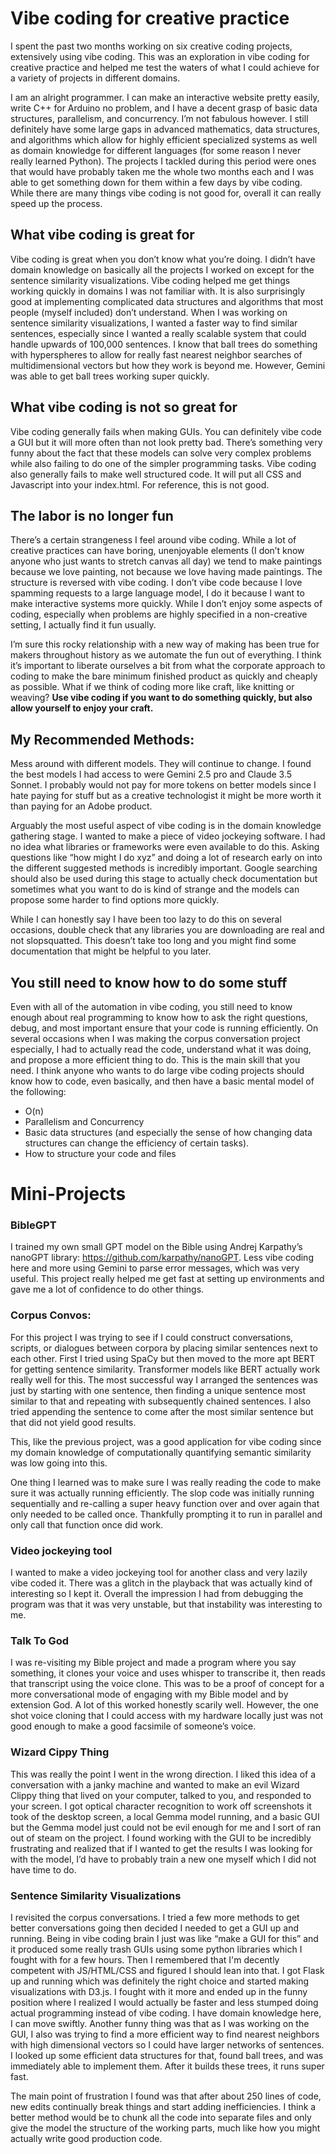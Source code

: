 # Vibe coding for creative practice
I spent the past two months working on six creative coding projects, extensively using vibe coding. This was an exploration in vibe coding for creative practice and helped me test the waters of what I could achieve for a variety of projects in different domains.
 
I am an alright programmer. I can make an interactive website pretty easily, write C++ for Arduino no problem, and I have a decent grasp of basic data structures, parallelism, and concurrency. I’m not fabulous however. I still definitely have some large gaps in advanced mathematics, data structures, and algorithms which allow for highly efficient specialized systems as well as domain knowledge for different languages (for some reason I never really learned Python).
The projects I tackled during this period were ones that would have probably taken me the whole two months each and I was able to get something down for them within a few days by vibe coding. While there are many things vibe coding is not good for, overall it can really speed up the process.

## What vibe coding is great for

Vibe coding is great when you don’t know what you’re doing. I didn’t have domain knowledge on basically all the projects I worked on except for the sentence similarity visualizations. Vibe coding helped me get things working quickly in domains I was not familiar with. It is also surprisingly good at implementing complicated data structures and algorithms that most people (myself included) don’t understand. When I was working on sentence similarity visualizations, I wanted a faster way to find similar sentences, especially since I wanted a really scalable system that could handle upwards of 100,000 sentences. I know that ball trees do something with hyperspheres to allow for really fast nearest neighbor searches of multidimensional vectors but how they work is beyond me. However, Gemini was able to get ball trees working super quickly.  

## What vibe coding is not so great for

Vibe coding generally fails when making GUIs. You can definitely vibe code a GUI but it will more often than not look pretty bad. There’s something very funny about the fact that these models can solve very complex problems while also failing to do one of the simpler programming tasks.
Vibe coding also generally fails to make well structured code. It will put all CSS and Javascript into your index.html. For reference, this is not good.

## The labor is no longer fun

There’s a certain strangeness I feel around vibe coding. While a lot of creative practices can have boring, unenjoyable elements (I don’t know anyone who just wants to stretch canvas all day) we tend to make paintings because we love painting, not because we love having made paintings. The structure is reversed with vibe coding. I don’t vibe code because I love spamming requests to a large language model, I do it because I want to make interactive systems more quickly. While I don’t enjoy some aspects of coding, especially when problems are highly specified in a non-creative setting, I actually find it fun usually. 

I’m sure this rocky relationship with a new way of making has been true for makers throughout history as we automate the fun out of everything. I think it’s important to liberate ourselves a bit from what the corporate approach to coding to make the bare minimum finished product as quickly and cheaply as possible. What if we think of coding more like craft, like knitting or weaving? **Use vibe coding if you want to do something quickly, but also allow yourself to enjoy your craft.**


## My Recommended Methods:

Mess around with different models. They will continue to change. I found the best models I had access to were Gemini 2.5 pro and Claude 3.5 Sonnet. I probably would not pay for more tokens on better models since I hate paying for stuff but as a creative technologist it might be more worth it than paying for an Adobe product.

Arguably the most useful aspect of vibe coding is in the domain knowledge gathering stage. I wanted to make a piece of video jockeying software. I had no idea what libraries or frameworks were even available to do this. Asking questions like “how might I do xyz” and doing a lot of research early on into the different suggested methods is incredibly important. Google searching should also be used during this stage to actually check documentation but sometimes what you want to do is kind of strange and the models can propose some harder to find options more quickly.

While I can honestly say I have been too lazy to do this on several occasions, double check that any libraries you are downloading are real and not slopsquatted. This doesn’t take too long and you might find some documentation that might be helpful to you later.

## You still need to know how to do some stuff

Even with all of the automation in vibe coding, you still need to know enough about real programming to know how to ask the right questions, debug, and most important ensure that your code is running efficiently. On several occasions when I was making the corpus conversation project especially, I had to actually read the code, understand what it was doing, and propose a more efficient thing to do. This is the main skill that you need.
I think anyone who wants to do large vibe coding projects should know how to code, even basically, and then have a basic mental model of the following:
- O(n)
- Parallelism and Concurrency
- Basic data structures (and especially the sense of how changing data structures can change the efficiency of certain tasks).
- How to structure your code and files

# Mini-Projects

### BibleGPT

I trained my own small GPT model on the Bible using Andrej Karpathy’s nanoGPT library: https://github.com/karpathy/nanoGPT. Less vibe coding here and more using Gemini to parse error messages, which was very useful. This project really helped me get fast at setting up environments and gave me a lot of confidence to do other things.

### Corpus Convos:

For this project I was trying to see if I could construct conversations, scripts, or dialogues between corpora by placing similar sentences next to each other. First I tried using SpaCy but then moved to the more apt BERT for getting sentence similarity. Transformer models like BERT actually work really well for this. The most successful way I arranged the sentences was just by starting with one sentence, then finding a unique sentence most similar to that and repeating with subsequently chained sentences. I also tried appending the sentence to come after the most similar sentence but that did not yield good results.

This, like the previous project, was a good application for vibe coding since my domain knowledge of computationally quantifying semantic similarity was low going into this.

One thing I learned was to make sure I was really reading the code to make sure it was actually running efficiently. The slop code was initially running sequentially and re-calling a super heavy function over and over again that only needed to be called once. Thankfully prompting it to run in parallel and only call that function once did work.


### Video jockeying tool

I wanted to make a video jockeying tool for another class and very lazily vibe coded it. There was a glitch in the playback that was actually kind of interesting so I kept it. Overall the impression I had from debugging the program was that it was very unstable, but that instability was interesting to me.

### Talk To God

I was re-visiting my Bible project and made a program where you say something, it clones your voice and uses whisper to transcribe it, then reads that transcript using the voice clone. This was to be a proof of concept for a more conversational mode of engaging with my Bible model and by extension God. A lot of this worked honestly scarily well. However, the one shot voice cloning that I could access with my hardware locally just was not good enough to make a good facsimile of someone’s voice.

### Wizard Cippy Thing

This was really the point I went in the wrong direction. I liked this idea of a conversation with a janky machine and wanted to make an evil Wizard Clippy thing that lived on your computer, talked to you, and responded to your screen. I got optical character recognition to work off screenshots it took of the desktop screen, a local Gemma model running, and a basic GUI but the Gemma model just could not be evil enough for me and I sort of ran out of steam on the project. I found working with the GUI to be incredibly frustrating and realized that if I wanted to get the results I was looking for with the model, I’d have to probably train a new one myself which I did not have time to do.

### Sentence Similarity Visualizations

I revisited the corpus conversations. I tried a few more methods to get better conversations going then decided I needed to get a GUI up and running. Being in vibe coding brain I just was like “make a GUI for this” and it produced some really trash GUIs using some python libraries which I fought with for a few hours. Then I remembered that I'm decently competent with JS/HTML/CSS and figured I should lean into that. I got Flask up and running which was definitely the right choice and started making visualizations with D3.js. I fought with it more and ended up in the funny position where I realized I would actually be faster and less stumped doing actual programming instead of vibe coding. I have domain knowledge here, I can move swiftly. Another funny thing was that as I was working on the GUI, I also was trying to find a more efficient way to find nearest neighbors with high dimensional vectors so I could have larger networks of sentences. I looked up some efficient data structures for that, found ball trees, and was immediately able to implement them. After it builds these trees, it runs super fast.

The main point of frustration I found was that after about 250 lines of code, new edits continually break things and start adding inefficiencies. I think a better method would be to chunk all the code into separate files and only give the model the structure of the working parts, much like how you might actually write good production code.

